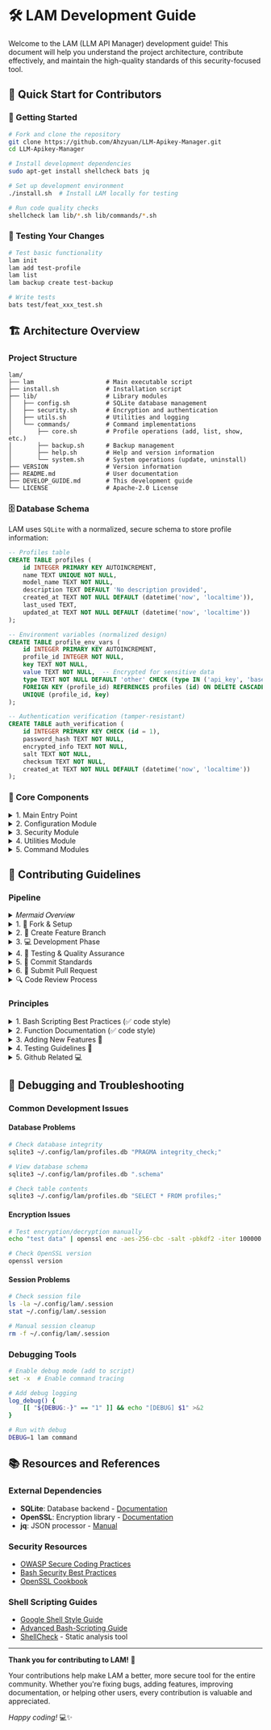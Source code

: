 # 🛠️ LAM Development Guide

Welcome to the LAM (LLM API Manager) development guide! This document will help you understand the project architecture, contribute effectively, and maintain the high-quality standards of this security-focused tool.

## 🎯 Quick Start for Contributors

### 🚀 Getting Started

```bash
# Fork and clone the repository
git clone https://github.com/Ahzyuan/LLM-Apikey-Manager.git
cd LLM-Apikey-Manager

# Install development dependencies
sudo apt-get install shellcheck bats jq

# Set up development environment
./install.sh  # Install LAM locally for testing

# Run code quality checks
shellcheck lam lib/*.sh lib/commands/*.sh
```

### 🧪 Testing Your Changes

```bash
# Test basic functionality
lam init
lam add test-profile
lam list
lam backup create test-backup

# Write tests
bats test/feat_xxx_test.sh
```

## 🏗️ Architecture Overview

### Project Structure
```
lam/
├── lam                    # Main executable script
├── install.sh             # Installation script
├── lib/                   # Library modules
│   ├── config.sh          # SQLite database management
│   ├── security.sh        # Encryption and authentication
│   ├── utils.sh           # Utilities and logging
│   └── commands/          # Command implementations
│       ├── core.sh        # Profile operations (add, list, show, etc.)
│       ├── backup.sh      # Backup management
│       ├── help.sh        # Help and version information
│       └── system.sh      # System operations (update, uninstall)
├── VERSION                # Version information
├── README.md              # User documentation
├── DEVELOP_GUIDE.md       # This development guide
└── LICENSE                # Apache-2.0 License
```

### 🗄️ Database Schema

LAM uses `SQLite` with a normalized, secure schema to store profile information:

```sql
-- Profiles table
CREATE TABLE profiles (
    id INTEGER PRIMARY KEY AUTOINCREMENT,
    name TEXT UNIQUE NOT NULL,
    model_name TEXT NOT NULL,
    description TEXT DEFAULT 'No description provided',
    created_at TEXT NOT NULL DEFAULT (datetime('now', 'localtime')),
    last_used TEXT,
    updated_at TEXT NOT NULL DEFAULT (datetime('now', 'localtime'))
);

-- Environment variables (normalized design)
CREATE TABLE profile_env_vars (
    id INTEGER PRIMARY KEY AUTOINCREMENT,
    profile_id INTEGER NOT NULL,
    key TEXT NOT NULL,
    value TEXT NOT NULL,  -- Encrypted for sensitive data
    type TEXT NOT NULL DEFAULT 'other' CHECK (type IN ('api_key', 'base_url', 'other')),
    FOREIGN KEY (profile_id) REFERENCES profiles (id) ON DELETE CASCADE,
    UNIQUE (profile_id, key)
);

-- Authentication verification (tamper-resistant)
CREATE TABLE auth_verification (
    id INTEGER PRIMARY KEY CHECK (id = 1),
    password_hash TEXT NOT NULL,
    encrypted_info TEXT NOT NULL,
    salt TEXT NOT NULL,
    checksum TEXT NOT NULL,
    created_at TEXT NOT NULL DEFAULT (datetime('now', 'localtime'))
);
```

### 🔧 Core Components

<details>
<summary>1. Main Entry Point</summary>

- **path**: `lam`
- **Purpose**: Central orchestrator that loads all modules dynamically
- **Key Features**:
  - Dynamic module loading using `find` and `source`
  - Command routing and argument parsing
  - Security checks and initialization validation
  - Trap-based cleanup for temporary resources

</details>

<details>
<summary>2. Configuration Module</summary>

- **path**: `lib/config.sh`
- **Purpose**: SQLite database management and CRUD operations
- **Key Features**:
  - Database initialization with normalized schema and foreign key constraints
  - Profile and environment variable management with type checking
  - Automatic migrations and data integrity validation
  - Secure file permissions (600) and atomic operations
- **Core Functions**:
  - `init_database()`: Creates SQLite schema with tables, indexes, and triggers
  - `create_profile()`: Adds new profiles with encrypted environment variables
  - `get_profile()`: Retrieves profile data in JSON format for compatibility
  - `update_profile()`: Modifies existing profiles with validation
  - `delete_profile()`: Removes profiles and related data with CASCADE
  - `execute_sql()`: Safe SQL execution with error handling

</details>

<details>
<summary>3. Security Module</summary>

- **path**: `lib/security.sh`
- **Purpose**: Encryption, authentication, and security functions
- **Key Features**:
  - AES-256-CBC encryption with PBKDF2 key derivation (100,000 iterations)
  - Multi-layered authentication with tamper detection and integrity checksums
  - Session management with configurable timeouts (30 minutes default)
  - Secure password input with echo disabling and signal handling
- **Core Functions**:
  - `encrypt_data()` / `decrypt_data()`: AES-256-CBC encryption with salt and IV
  - `get_master_password()`: Secure password input with terminal control
  - `verify_auth_credential()`: Multi-layer password verification system
  - `create_session()` / `is_session_valid()`: Time-based session management
  - `init_auth_credential()`: Tamper-resistant authentication storage
  - `reencrypt_profile()`: Password change with data re-encryption

</details>

<details>
<summary>4. Utilities Module</summary>

- **path**: `lib/utils.sh`
- **Purpose**: Logging, validation, and helper functions
- **Key Features**:
  - Color-coded logging system with multiple levels (info, success, warning, error)
  - Comprehensive input validation and sanitization for security
  - Dependency checking and system validation with version requirements
  - Temporary file management with automatic cleanup and secure permissions
- **Core Functions**:
  - `log_info()` / `log_success()` / `log_warning()` / `log_error()`: Colored logging
  - `validate_input_length()` / `sanitize_input()`: Input security validation
  - `validate_env_key()` / `validate_env_value()`: Environment variable validation
  - `check_dependencies()`: System dependency verification with version checks
  - `create_temp_file()`: Secure temporary file creation with cleanup tracking
  - `cleanup_temp_resources()`: Automatic cleanup on script exit

</details>

<details>
<summary>5. Command Modules</summary>

- **path**: `lib/commands/`
- **Purpose**: Isolated command implementations with clear separation of concerns
- **Key Features**:
  - Modular design allowing independent development and testing
  - Consistent error handling and user interaction patterns
  - Comprehensive input validation and security checks
  - User-friendly output formatting with color coding and progress indicators
- **Module Structure**:
  - `core.sh`: Profile operations (add, list, show, use, edit, delete) with interactive prompts
  - `backup.sh`: Comprehensive backup management with encryption preservation
  - `help.sh`: Help and version information with dynamic content generation
  - `system.sh`: System operations (update, uninstall) with safety checks and confirmations

</details>

## 🤝 Contributing Guidelines

### Pipeline

<details>
<summary>𝑀𝑒𝑟𝑚𝑎𝑖𝑑 𝑂𝑣𝑒𝑟𝑣𝑖𝑒𝑤</summary>

```mermaid
graph TD
    A[🍴 Fork Repository] --> B[📥 Clone Fork]
    B --> C[🌿 Create Feature Branch]
    C --> D[💻 Develop & Test]
    D --> E[🧪 Run Quality Checks]
    E --> F{✅ All Checks Pass?}
    F -->|No| D
    F -->|Yes| G[📝 Commit Changes]
    G --> H[🚀 Push to Fork]
    H --> I[📋 Create Pull Request]
    I --> J[👀 Code Review]
    J --> K{🔍 Review Approved?}
    K -->|Changes Needed| D
    K -->|Approved| L[🎉 Merge to Master]
```

</details>

<details>
<summary>1. 🍴 Fork & Setup</summary>

```bash
# Fork the repository on GitHub, then:
git clone https://github.com/Ahzyuan/LLM-Apikey-Manager.git
cd LLM-Apikey-Manager
git remote add upstream https://github.com/Ahzyuan/LLM-Apikey-Manager.git
```

</details>


<details>
<summary>2. 🌿 Create Feature Branch</summary>

> The names of feature branches should comply with the [naming conventions](https://docs.torchmeter.top/v0.1.0/contribute/conventions/#Branch-Name).   
> Note: `LAM` share a same convention with my another project `TorchMeter`

```bash
# Create descriptive branch name
git checkout -b feature/add-new-encryption-method
# or
git checkout -b fix/session-timeout-bug
# or
git checkout -b docs/improve-installation-guide
```

</details>

<details>
<summary>3. 💻 Development Phase</summary>

```bash
# Install development environment
./install.sh
sudo apt-get install shellcheck bats jq

# Make your changes following coding standards detailed below (in 'Principles' section)
# Add comprehensive function documentation
# Ensure security best practices
```

</details>

<details>
<summary>4. 🧪 Testing & Quality Assurance</summary>

```bash
# Run code quality checks
shellcheck lam lib/*.sh lib/commands/*.sh

# Test basic functionality
lam init
lam add test-profile
lam list
lam backup create test-backup

# Test your specific changes
# Add unit tests if applicable
```

</details>

<details>
<summary>5. 📝 Commit Standards</summary>

> The commit message suggested to comply with the [commit message conventions](https://docs.torchmeter.top/v0.1.0/contribute/conventions/#Commit-Message).   
> Note: `LAM` share a same convention with my another project `TorchMeter`

```bash
# Use conventional commit format
git add .
git commit -m "feat: add AES-256-GCM encryption option"
# or
git commit -m "fix: resolve session timeout edge case"
# or
git commit -m "docs: update installation instructions for macOS"
```

</details>

<details>
<summary>6. 🚀 Submit Pull Request</summary>

> The PR title suggested to comply with the [PR title conventions](https://docs.torchmeter.top/v0.1.0/contribute/conventions/#Pull-Request-Title).   
> Note: `LAM` share a same convention with my another project `TorchMeter`
>
> ✅ 𝑃𝑟𝑒-𝑆𝑢𝑏𝑚𝑖𝑡 𝐶ℎ𝑒𝑐𝑘𝑙𝑖𝑠𝑡
> 
> - [ ] **Code Quality**: Passes `shellcheck` without errors
> - [ ] **Function Documentation**: All new functions have proper documentation
> - [ ] **Security Review**: No sensitive data exposure or security vulnerabilities
> - [ ] **Testing**: Manual testing completed for affected functionality
> - [ ] **Backward Compatibility**: Changes don't break existing user data
> - [ ] **Error Handling**: Comprehensive error handling implemented
> - [ ] **Logging**: Appropriate logging for debugging and monitoring
> - [ ] **File Permissions**: Secure file permissions maintained

```bash
# Push to your fork
git push origin feature/add-new-encryption-method

# Create PR on GitHub with:
# - Clear title and description
# - Reference related issues
# - Include testing steps
# - Add screenshots if available
```

</details>

<details>
<summary>🔍 Code Review Process</summary>

> [!IMPORTANT]
> 🚨 For security-related contributions:
> 
> 1. **Extra Review Required**: Security changes need additional scrutiny
> 2. **Documentation**: Document security implications clearly
> 3. **Backward Compatibility**: Ensure secure migration paths

**For Reviewers:**
- Check security implications of changes
- Verify function documentation completeness
- Test installation and basic functionality
- Ensure coding standards compliance

**For Contributors:**
- Respond promptly to review feedback
- Make requested changes in separate commits
- Update documentation if behavior changes

</details>

### Principles

<details>
<summary>1. Bash Scripting Best Practices (✅ code style)</summary>

```bash
# Use strict error handling
set -euo pipefail

# Meaningful variable names
local profile_name="$1"
local encrypted_data="$2"

# Proper error handling
if ! result=$(some_command 2>/dev/null); then
    log_error "Failed to execute command"
    return 1
fi

# Input validation
if [[ -z "$profile_name" ]]; then
    log_error "Profile name is required"
    return 1
fi
```

</details>

<details>
<summary>2. Function Documentation (✅ code style)</summary>

```bash
# Function description
# Arguments:
#   $1 - profile_name: Name of the profile to process
#   $2 - password: Master password for encryption
# Returns:
#   0 on success, 1 on failure
# Globals:
#   DB_FILE: Database file path
function_name() {
    local profile_name="$1"
    local password="$2"
    
    # Implementation here
}
```

</details>

<details>
<summary>3. Adding New Features 🔮</summary>

> [!IMPORTANT]
> When adding security features, always follow these principles:
> - **Use secure temporary files** with proper cleanup
> - **Implement proper error handling** with sensitive data cleanup
> - **Add comprehensive logging** for security events

```bash
# 1. Create command function in appropriate module
cmd_new_feature() {
    local arg1="$1"
    
    # Validate inputs
    if [[ -z "$arg1" ]]; then
        log_error "Argument required"
        return 1
    fi
    
    # Implement functionality
    # ...
    
    log_success "Feature completed successfully"
}

# 2. Add routing in main lam script
case "$command" in
    "new-feature")
        cmd_new_feature "${2:-}"
        ;;
    # ... other cases
esac

# 3. Update help text in lib/commands/help.sh
```

</details>

<details>
<summary>4. Testing Guidelines 🧪</summary>

1. Manual Testing Checklist

    ```bash
    # Basic functionality
    lam init                    # ✓ Password creation
    lam add test-profile        # ✓ Profile creation
    lam list                    # ✓ Profile listing
    lam show test-profile       # ✓ Profile details
    lam use test-profile        # ✓ Environment export
    lam edit test-profile       # ✓ Profile editing
    lam delete test-profile     # ✓ Profile deletion

    # Backup functionality
    lam backup create           # ✓ Backup creation
    lam backup list             # ✓ Backup listing
    lam backup info <file>      # ✓ Backup information
    lam backup load <file>      # ✓ Backup restoration

    # Security testing
    # Test with wrong passwords
    # Test with corrupted data
    # Test session timeout
    # Test input validation
    ```

2. Code Quality Checks

    ```bash
    # Shell script linting
    shellcheck lam lib/*.sh lib/commands/*.sh

    # Check password exposure
    grep -r "echo.*password" .  
    ```

</details>

<details>
<summary>5. Github Related 💻</summary>

- **Branch strategy**: only `master`, all contributors create feature branches based on `master` and raise a pull request to merge into `master`.

- **Feature branch naming**: conventions same as that in my another project - [TorchMeter-Branch-Name-Convention](https://docs.torchmeter.top/v0.1.0/contribute/conventions/#Branch-Name)

- **Commit messages conventions**: same as that in my another project - [TorchMeter-Commit-Message-Convention](https://docs.torchmeter.top/v0.1.0/contribute/conventions/#Commit-Message)

- **PR title conventions**: same as that in my another project - [TorchMeter-PR-Title-Convention](https://docs.torchmeter.top/v0.1.0/contribute/conventions/#Pull-Request-Title)

</details>

## 🐛 Debugging and Troubleshooting

### Common Development Issues

#### Database Problems
```bash
# Check database integrity
sqlite3 ~/.config/lam/profiles.db "PRAGMA integrity_check;"

# View database schema
sqlite3 ~/.config/lam/profiles.db ".schema"

# Check table contents
sqlite3 ~/.config/lam/profiles.db "SELECT * FROM profiles;"
```

#### Encryption Issues
```bash
# Test encryption/decryption manually
echo "test data" | openssl enc -aes-256-cbc -salt -pbkdf2 -iter 100000 -pass pass:"password" -base64

# Check OpenSSL version
openssl version
```

#### Session Problems
```bash
# Check session file
ls -la ~/.config/lam/.session
stat ~/.config/lam/.session

# Manual session cleanup
rm -f ~/.config/lam/.session
```

### Debugging Tools
```bash
# Enable debug mode (add to script)
set -x  # Enable command tracing

# Add debug logging
log_debug() {
    [[ "${DEBUG:-}" == "1" ]] && echo "[DEBUG] $1" >&2
}

# Run with debug
DEBUG=1 lam command
```

## 📚 Resources and References

### External Dependencies
- **SQLite**: Database backend - [Documentation](https://sqlite.org/docs.html)
- **OpenSSL**: Encryption library - [Documentation](https://www.openssl.org/docs/)
- **jq**: JSON processor - [Manual](https://stedolan.github.io/jq/manual/)

### Security Resources
- [OWASP Secure Coding Practices](https://owasp.org/www-project-secure-coding-practices-quick-reference-guide/)
- [Bash Security Best Practices](https://mywiki.wooledge.org/BashPitfalls)
- [OpenSSL Cookbook](https://www.feistyduck.com/library/openssl-cookbook/)

### Shell Scripting Guides
- [Google Shell Style Guide](https://google.github.io/styleguide/shellguide.html)
- [Advanced Bash-Scripting Guide](https://tldp.org/LDP/abs/html/)
- [ShellCheck](https://www.shellcheck.net/) - Static analysis tool

---

**Thank you for contributing to LAM!** 🚀

Your contributions help make LAM a better, more secure tool for the entire community. Whether you're fixing bugs, adding features, improving documentation, or helping other users, every contribution is valuable and appreciated.

*Happy coding!* 💻✨
